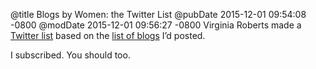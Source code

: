 @title Blogs by Women: the Twitter List
@pubDate 2015-12-01 09:54:08 -0800
@modDate 2015-12-01 09:56:27 -0800
Virginia Roberts made a <a href="https://twitter.com/askvirginia/lists/women-bloggers-roundup">Twitter list</a> based on the <a href="http://inessential.com/2015/11/16/blogs_by_women">list of blogs</a> I’d posted.

I subscribed. You should too.
